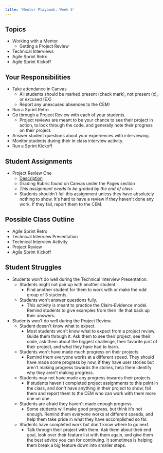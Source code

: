 ```yaml
---
title: 'Mentor Playbook: Week 5'
---
```


## Topics
* Working with a Mentor
    * Getting a Project Review
* Technical Interviews
* Agile Sprint Retro
* Agile Sprint Kickoff

## Your Responsibilities
* Take attendance in Canvas
    * All students should be marked present (check mark), not present (x), or excused (EX)
    * Report any unexcused absences to the CEM!
* Run a Sprint Retro
* Go through a Project Review with each of your students.
    * Project reviews are meant to be your chance to see their project in action, to look through the code, and generally note their progress on their project.
* Answer student questions about *your* experiences with interviewing.
* Monitor students during their in class interview activity.
* Run a Sprint Kickoff

## Student Assignments
* Project Review One
    * [Description](../../../assignments/project-review)
    * Grading Rubric found on Canvas under the Pages section
    * *This assignment needs to be graded by the end of class*
    * Students shouldn't fail this assignment unless they have absolutely nothing to show. It's hard to have a review if they haven't done any work. If they fail, report them to the CEM.

## Possible Class Outline
* Agile Sprint Retro
* Technical Interview Presentation
* Technical Interview Activity
* Project Review
* Agile Sprint Kickoff

## Student Struggles
* Students won't do well during the Technical Interview Presentation.
    * Students might not pair up with another student.
        * Find another student for them to work with or make the odd group of 3 students.
    * Students won't answer questions fully.
        * This activity is meant to practice the Claim-Evidence model. Remind students to give examples from their life that back up their answers.
* Students won't do well during the Project Review.
    * Student doesn't know what to expect.
        * Most students won't know what to expect from a project review. Guide them through it. Ask them to see their project, see their code, ask them about the biggest challenge, their favorite part of their project, and what they have had to learn.
    * Students won't have made much progress on their projects.
        * Remind them everyone works at a different speed. They should have made some progress by now, if they have user stories but aren't making progress towards the stories, help them identify why they aren't making progress.
    * Students may not have made any progress towards their projects.
        * If students haven't completed project assignments to this point in the class, and don't have anything in their project to show, fail them and report them to the CEM who can work with them more one on one.
    * Students are afraid they haven't made enough progress.
        * Some students will make good progress, but think it's not enough. Remind them everyone works at different speeds, and help them take pride in what they have accomplished so far.
    * Students have completed work but don't know where to go next.
        * Talk through their project with them. Ask them about their end goal, look over their feature list with them again, and give them the best advice you can for continuing. It sometimes is helping them break a big feature down into smaller steps.

